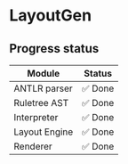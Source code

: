# LayoutGen

## Progress status

| Module        | Status  |
|---------------|---------|
| ANTLR parser  | ✅ Done  |
| Ruletree AST  | ✅ Done  |
| Interpreter   | ✅ Done  |
| Layout Engine | ✅ Done  |
| Renderer      | ✅ Done  |

